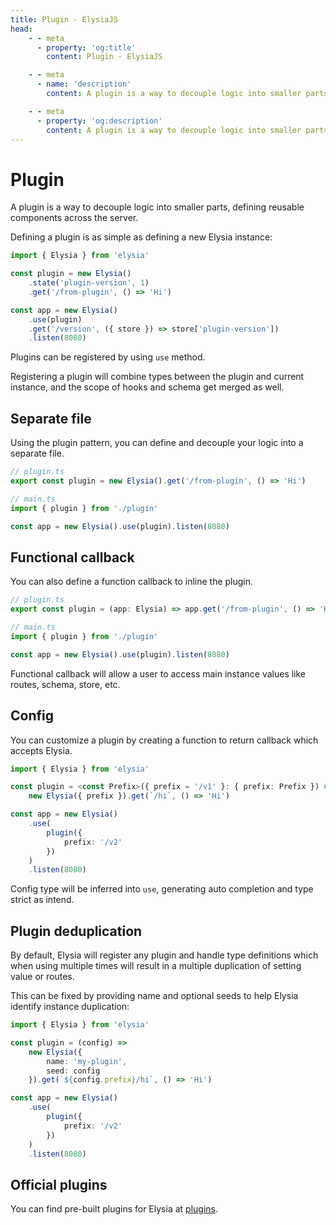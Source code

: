 ```yaml
---
title: Plugin - ElysiaJS
head:
    - - meta
      - property: 'og:title'
        content: Plugin - ElysiaJS

    - - meta
      - name: 'description'
        content: A plugin is a way to decouple logic into smaller parts, defining reusable components across the server. Plugin can register by using `use`, registering a plugin will combine types between plugin and current instance, and the scope of hooks, and schema get merged too.

    - - meta
      - property: 'og:description'
        content: A plugin is a way to decouple logic into smaller parts, defining reusable components across the server. Plugin can register by using `use`, registering a plugin will combine types between plugin and current instance, and the scope of hooks, and schema get merged too.
---
```


# Plugin

A plugin is a way to decouple logic into smaller parts, defining reusable components across the server.

Defining a plugin is as simple as defining a new Elysia instance:

```typescript
import { Elysia } from 'elysia'

const plugin = new Elysia()
    .state('plugin-version', 1)
    .get('/from-plugin', () => 'Hi')

const app = new Elysia()
    .use(plugin)
    .get('/version', ({ store }) => store['plugin-version'])
    .listen(8080)
```

Plugins can be registered by using `use` method.

Registering a plugin will combine types between the plugin and current instance, and the scope of hooks and schema get merged as well.

## Separate file

Using the plugin pattern, you can define and decouple your logic into a separate file.

```ts
// plugin.ts
export const plugin = new Elysia().get('/from-plugin', () => 'Hi')

// main.ts
import { plugin } from './plugin'

const app = new Elysia().use(plugin).listen(8080)
```

## Functional callback

You can also define a function callback to inline the plugin.

```ts
// plugin.ts
export const plugin = (app: Elysia) => app.get('/from-plugin', () => 'Hi')

// main.ts
import { plugin } from './plugin'

const app = new Elysia().use(plugin).listen(8080)
```

Functional callback will allow a user to access main instance values like routes, schema, store, etc.

## Config

You can customize a plugin by creating a function to return callback which accepts Elysia.

```typescript
import { Elysia } from 'elysia'

const plugin = <const Prefix>({ prefix = '/v1' }: { prefix: Prefix }) =>
    new Elysia({ prefix }).get(`/hi`, () => 'Hi')

const app = new Elysia()
    .use(
        plugin({
            prefix: '/v2'
        })
    )
    .listen(8080)
```

Config type will be inferred into `use`, generating auto completion and type strict as intend.

## Plugin deduplication

By default, Elysia will register any plugin and handle type definitions which when using multiple times will result in a multiple duplication of setting value or routes.

This can be fixed by providing name and optional seeds to help Elysia identify instance duplication:

```ts
import { Elysia } from 'elysia'

const plugin = (config) =>
    new Elysia({
        name: 'my-plugin',
        seed: config
    }).get(`${config.prefix}/hi`, () => 'Hi')

const app = new Elysia()
    .use(
        plugin({
            prefix: '/v2'
        })
    )
    .listen(8080)
```

## Official plugins

You can find pre-built plugins for Elysia at [plugins](/plugins/overview).
